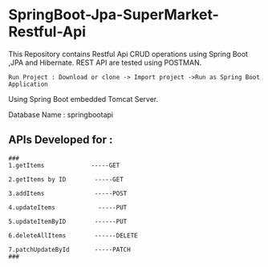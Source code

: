 # SpringBoot-Jpa-SuperMarket-Restful-Api

This Repository contains Restful Api CRUD operations using Spring Boot ,JPA and Hibernate. REST API are tested using POSTMAN.

```
Run Project : Download or clone -> Import project ->Run as Spring Boot Application
```
Using Spring Boot embedded Tomcat Server.

Database Name : springbootapi

## APIs Developed for  :
```
###
1.getItems             -----GET

2.getItems by ID        -----GET

3.addItems              -----POST

4.updateItems            -----PUT

5.updateItemByID        ------PUT

6.deleteAllItems        ------DELETE

7.patchUpdateById       -----PATCH
###

```

